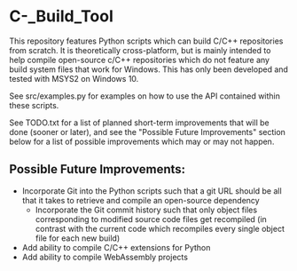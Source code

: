 # C-_Build_Tool


This repository features Python scripts which can build C/C++ repositories from scratch. It is theoretically cross-platform, but is mainly intended to help compile open-source c/C++ repositories which do not feature any build system files that work for Windows. This has only been developed and tested with MSYS2 on Windows 10.

See src/examples.py for examples on how to use the API contained within these scripts.

See TODO.txt for a list of planned short-term improvements that will be done (sooner or later), and see the "Possible Future Improvements" section below for a list of possible improvements which may or may not happen.

## Possible Future Improvements:
- Incorporate Git into the Python scripts such that a git URL should be all that it takes to retrieve and compile an open-source dependency
    - Incorporate the Git commit history such that only object files corresponding to modified source code files get recompiled (in contrast with the current code which recompiles every single object file for each new build)
- Add ability to compile C/C++ extensions for Python
- Add ability to compile WebAssembly projects
